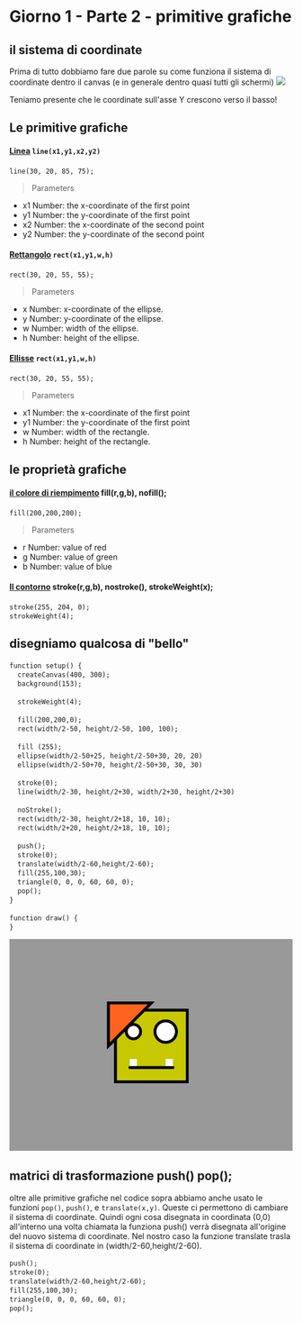 # Giorno 1 - Parte 2 - primitive grafiche

## il sistema di coordinate
Prima di tutto dobbiamo fare due parole su come funziona il sistema di coordinate dentro il canvas (e in generale dentro quasi tutti gli schermi)
![](https://www.codenameone.com/img/blog/coordinate_system.gif)

Teniamo presente che le coordinate sull'asse Y crescono verso il basso!

## Le primitive grafiche
#### [Linea](https://p5js.org/reference/#/p5/line) `line(x1,y1,x2,y2)`

```
line(30, 20, 85, 75);
```

> Parameters
- x1	Number: the x-coordinate of the first point
- y1	Number: the y-coordinate of the first point
- x2	Number: the x-coordinate of the second point
- y2	Number: the y-coordinate of the second point


#### [Rettangolo](https://p5js.org/reference/#/p5/rect) `rect(x1,y1,w,h)`

```
rect(30, 20, 55, 55);
```

> Parameters
- x	Number: x-coordinate of the ellipse.
- y	Number: y-coordinate of the ellipse.
- w	Number: width of the ellipse.
- h	Number: height of the ellipse.


#### [Ellisse](https://p5js.org/reference/#/p5/ellipse) `rect(x1,y1,w,h)`

```
rect(30, 20, 55, 55);
```

> Parameters
- x1	Number: the x-coordinate of the first point
- y1	Number: the y-coordinate of the first point
- w	Number: width of the rectangle.
- h	Number: height of the rectangle.


## le proprietà grafiche
#### [il colore di riempimento](https://p5js.org/reference/#/p5/fill) fill(r,g,b), nofill();
```
fill(200,200,200);
```
> Parameters
- r	Number: value of red
- g	Number: value of green
- b	Number: value of blue


#### [Il contorno](https://p5js.org/reference/#/p5/stroke) stroke(r,g,b), nostroke(), strokeWeight(x);

```
stroke(255, 204, 0);
strokeWeight(4);
```

## disegniamo qualcosa di "bello"
```
function setup() {
  createCanvas(400, 300);
  background(153);

  strokeWeight(4);

  fill(200,200,0);
  rect(width/2-50, height/2-50, 100, 100);

  fill (255);
  ellipse(width/2-50+25, height/2-50+30, 20, 20)
  ellipse(width/2-50+70, height/2-50+30, 30, 30)

  stroke(0);
  line(width/2-30, height/2+30, width/2+30, height/2+30)

  noStroke();
  rect(width/2-30, height/2+18, 10, 10);
  rect(width/2+20, height/2+18, 10, 10);

  push();
  stroke(0);
  translate(width/2-60,height/2-60);
  fill(255,100,30);
  triangle(0, 0, 0, 60, 60, 0);
  pop();
}

function draw() {
}

```
![](https://raw.githubusercontent.com/lorenzoromagnoli/p5js_workshop/master/giorno1/tutorialIMG/primitiveGrafiche.png)

## matrici di trasformazione push() pop();
oltre alle primitive grafiche nel codice sopra abbiamo anche usato le funzioni `pop()`, `push()`, e `translate(x,y)`. Queste ci permettono di cambiare il sistema di coordinate. Quindi ogni cosa disegnata in coordinata (0,0) all'interno una volta chiamata la funziona push() verrà disegnata all'origine del nuovo sistema di coordinate. Nel nostro caso la funzione translate trasla il sistema di coordinate in (width/2-60,height/2-60).
```
push();
stroke(0);
translate(width/2-60,height/2-60);
fill(255,100,30);
triangle(0, 0, 0, 60, 60, 0);
pop();
```
